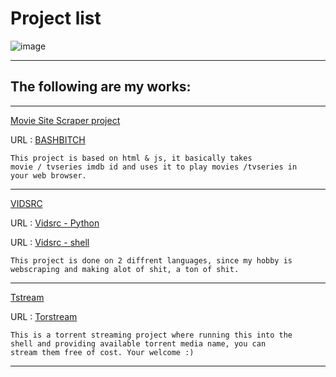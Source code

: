 # Project list 

![image](https://user-images.githubusercontent.com/95901240/211200960-2907a7f1-4e1a-4cce-bafc-5c22023f7f37.png)

<hr>

## The following are my works:

<hr>

<u> Movie Site Scraper project </u>

URL : [ BASHBITCH ](/projects/bashbitch/)

    This project is based on html & js, it basically takes 
    movie / tvseries imdb id and uses it to play movies /tvseries in 
    your web browser.

<hr>

<u>VIDSRC</u>

URL : [Vidsrc - Python](https://github.com/isg32/vidsrc)

URL : [Vidsrc - shell](https://github.com/isg32/vidsrc-shell)


    This project is done on 2 diffrent languages, since my hobby is  
    webscraping and making alot of shit, a ton of shit.

<hr>

<u>Tstream</u>

URL : [Torstream](https://github.com/isg32/torestream)

    This is a torrent streaming project where running this into the
    shell and providing available torrent media name, you can 
    stream them free of cost. Your welcome :)

<hr>


